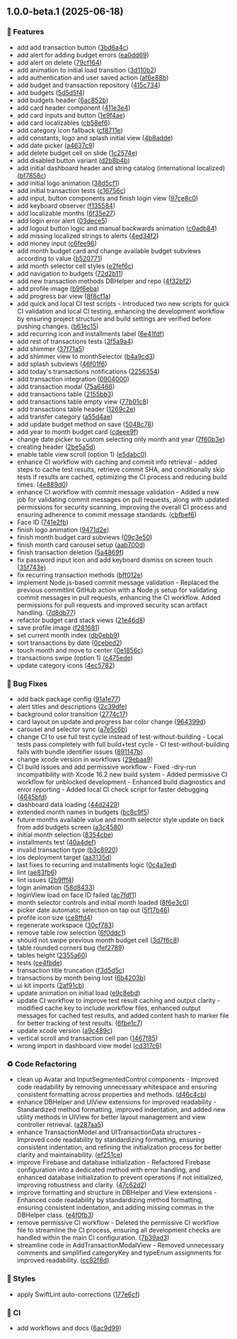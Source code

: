 ## 1.0.0-beta.1 (2025-06-18)


### 🚀 Features

* add add transaction button ([3bd6a4c](https://github.com/arthurrios/finance-app/commit/3bd6a4c3b53752460316a30c21914ce76eaa8c2e))
* add alert for adding budget errors ([ea0dd69](https://github.com/arthurrios/finance-app/commit/ea0dd690c7fcdd0e373686d7673e9cad4338e640))
* add alert on delete ([79cf164](https://github.com/arthurrios/finance-app/commit/79cf1641b5fb21ca1d90517ef0513d0bd8f495df))
* add animation to initial load transition ([3d110b2](https://github.com/arthurrios/finance-app/commit/3d110b2ffc8fbb8fb6dd6e603839feaf0009a43d))
* add authentication and user saved action ([af6e88b](https://github.com/arthurrios/finance-app/commit/af6e88b693d25444535c2707efb5030a505ae335))
* add budget and transaction repository ([415c734](https://github.com/arthurrios/finance-app/commit/415c7346c23f8baadbbe5b3f879f33c68eeaf075))
* add budgets ([5d5d5f4](https://github.com/arthurrios/finance-app/commit/5d5d5f452ceb5466984e127d425d9b250589bc50))
* add budgets header ([6ac852b](https://github.com/arthurrios/finance-app/commit/6ac852b487fe629a89fd61ca4230f47900019715))
* add card header component ([411e3e4](https://github.com/arthurrios/finance-app/commit/411e3e488e90494e55c5c8721c07c4cf6ce28867))
* add card inputs and button ([1e9f4ae](https://github.com/arthurrios/finance-app/commit/1e9f4aebeb4e59770d6c9153ce1ad3aa3cb629ea))
* add card localizables ([cb58ef6](https://github.com/arthurrios/finance-app/commit/cb58ef680936f8b338baaed032c3fd606325497d))
* add category icon fallback ([cf8711e](https://github.com/arthurrios/finance-app/commit/cf8711e505d39e96d9ba6e813f36223eb1ec1998))
* add constants, logo and splash initial view ([4b8adde](https://github.com/arthurrios/finance-app/commit/4b8adde5ff5ae2b8cdd61b4e2e2b9c5ab93e9d65))
* add date picker ([a4637c9](https://github.com/arthurrios/finance-app/commit/a4637c9c8d0bf93618d4d0d6cf0d431c6f97b618))
* add delete budget cell on slide ([1c2574e](https://github.com/arthurrios/finance-app/commit/1c2574e62929e0f326505721bd535899a38cfa25))
* add disabled button variant ([d2b8b4b](https://github.com/arthurrios/finance-app/commit/d2b8b4bc7d5d16601aaafd9a3660e82575ef667b))
* add initial dashboard header and string catalog (international localized) ([bf7858c](https://github.com/arthurrios/finance-app/commit/bf7858c57ebaa77588c2941c3570ecc526cbfb83))
* add initial logo animation ([38d5cf1](https://github.com/arthurrios/finance-app/commit/38d5cf1286b5565cf811bcdfcd2c0a4b89e79688))
* add initial transaction tests ([c16756c](https://github.com/arthurrios/finance-app/commit/c16756c3b0a0f64aad32f3b3fd08b16668c0aa11))
* add input, button components and finish login view ([97ce8c0](https://github.com/arthurrios/finance-app/commit/97ce8c0149ba1134fa72c22fda602868d73c2ed7))
* add keyboard observer ([f135584](https://github.com/arthurrios/finance-app/commit/f135584525345f256ad7dd32315456e46146b42b))
* add localizable months ([6f35e27](https://github.com/arthurrios/finance-app/commit/6f35e2708937fc2bcebc9b858a21b69b336e3139))
* add login error alert ([03dece5](https://github.com/arthurrios/finance-app/commit/03dece5ad02bf6b3a7f358baa39f14b76a1d1b18))
* add logout button logic and manual backwards animation ([c0adb84](https://github.com/arthurrios/finance-app/commit/c0adb84faa546058ccea87f84d8c9a24c9f7979a))
* add missing localized strings to alerts ([4ed34f2](https://github.com/arthurrios/finance-app/commit/4ed34f2dbed28143f7ce465923511e164cec746e))
* add money input ([c6fee96](https://github.com/arthurrios/finance-app/commit/c6fee969e17823bcbaf207f755296c4d9af4ca03))
* add month budget card and change available budget subviews according to value ([b520771](https://github.com/arthurrios/finance-app/commit/b520771baad6d34d8d58ea1cfeb5db39c63524e4))
* add month selector cell styles ([e2fef6c](https://github.com/arthurrios/finance-app/commit/e2fef6cfc3c3540e2e46478ee568ff769d6983f2))
* add navigation to budgets ([72d2b11](https://github.com/arthurrios/finance-app/commit/72d2b11367933c2488dc958042c6686de4979229))
* add new transaction methods DBHelper and repo ([4f32bf2](https://github.com/arthurrios/finance-app/commit/4f32bf2bd299f3affd3dfeb77eafbf5def8965f5))
* add profile image ([b9f6eba](https://github.com/arthurrios/finance-app/commit/b9f6ebac61f286b705389f6e5f47072013a1985d))
* add progress bar view ([8f8cf1a](https://github.com/arthurrios/finance-app/commit/8f8cf1ae91c30bac8802ccec03661ab769cdb263))
* add quick and local CI test scripts - Introduced two new scripts for quick CI validation and local CI testing, enhancing the development workflow by ensuring project structure and build settings are verified before pushing changes. ([b61ec15](https://github.com/arthurrios/finance-app/commit/b61ec15107434c5d2fbebbeb9d62b24ffd8c3f95))
* add recurring icon and installments label ([6e41fdf](https://github.com/arthurrios/finance-app/commit/6e41fdfb10fd88f23b4bc4ee5cc8d9fdadaeb622))
* add rest of transactions tests ([3f5a9a4](https://github.com/arthurrios/finance-app/commit/3f5a9a49dbf4d54e11c11dbe038478b821f09188))
* add shimmer ([37f71a5](https://github.com/arthurrios/finance-app/commit/37f71a5033077e0f529ec3367fa74ba4d3812b92))
* add shimmer view to monthSelector ([b4a9cd3](https://github.com/arthurrios/finance-app/commit/b4a9cd32ddded0493b8519a4a5fe75b30f767bd7))
* add splash subviews ([46f01f6](https://github.com/arthurrios/finance-app/commit/46f01f61cc14befba9466138926e9355e4064db2))
* add today's transactions notifications ([2256354](https://github.com/arthurrios/finance-app/commit/2256354c847165691dfe5478c5289d24517fbdef))
* add transaction integration ([0904000](https://github.com/arthurrios/finance-app/commit/0904000ebc53f2d6be9ec3319db0bb8f5f1d55f4))
* add transaction modal ([75a6466](https://github.com/arthurrios/finance-app/commit/75a64663fe9faaf4a07dd7c944ab09899823078f))
* add transactions table ([2155bb3](https://github.com/arthurrios/finance-app/commit/2155bb32c9c0efb467f9a653363dae3eb46a2723))
* add transactions table empty view ([77b01c8](https://github.com/arthurrios/finance-app/commit/77b01c8e7b46c0ac40b33348f83e844a80a74162))
* add transactions table header ([1269c2e](https://github.com/arthurrios/finance-app/commit/1269c2e17fd8d546b4e92291a18571e532e871ec))
* add transfer category ([a55d4ae](https://github.com/arthurrios/finance-app/commit/a55d4ae6a0b1d92b4484fce1ffa3864243ebd1fa))
* add update budget method on save ([5048c78](https://github.com/arthurrios/finance-app/commit/5048c78416d9a533bcfe24eaff1b0414edaee8a0))
* add year to month budget card ([cdeee9f](https://github.com/arthurrios/finance-app/commit/cdeee9fac5db4f722ba4144dbccd2dc11d34cce7))
* change date picker to custom selecting only month and year ([7f60b3e](https://github.com/arthurrios/finance-app/commit/7f60b3eb31f2aba3115f83d4f1dc2a5a8f7cbe3d))
* creating header ([2be5a5d](https://github.com/arthurrios/finance-app/commit/2be5a5dd21c4d0c1549356f7c4d096712d41e6bc))
* enable table view scroll (option 1) ([e5dabc0](https://github.com/arthurrios/finance-app/commit/e5dabc08beb9dd551932d2eb994b2ede9dbacd45))
* enhance CI workflow with caching and commit info retrieval - added steps to cache test results, retrieve commit SHA, and conditionally skip tests if results are cached, optimizing the CI process and reducing build times. ([4e889d0](https://github.com/arthurrios/finance-app/commit/4e889d06049fb1d8a948b839f9c1db9ec204cd38))
* enhance CI workflow with commit message validation - Added a new job for validating commit messages on pull requests, along with updated permissions for security scanning, improving the overall CI process and ensuring adherence to commit message standards. ([cbfbef6](https://github.com/arthurrios/finance-app/commit/cbfbef6d873926507879c5581d1052072fcb7a52))
* Face ID ([741e2fb](https://github.com/arthurrios/finance-app/commit/741e2fbcf33fdad1cacefbf3db4953e5795c024a))
* finish logo animation ([9471d2e](https://github.com/arthurrios/finance-app/commit/9471d2eccb53f0393b328fbad708652c8bc59512))
* finish month budget card subviews ([09c3e50](https://github.com/arthurrios/finance-app/commit/09c3e507bb5774d3f23f7513bf9fd775fd8058d8))
* finish month card carousel setup ([aab700d](https://github.com/arthurrios/finance-app/commit/aab700d84b42186e79dfee3a4b9eef5d6e9e0887))
* finish transaction deletion ([5a4869f](https://github.com/arthurrios/finance-app/commit/5a4869f089c6a469339b2802e956d6b951bf6df4))
* fix password input icon and add keyboard dismiss on screen touch ([35f743e](https://github.com/arthurrios/finance-app/commit/35f743e3bca13a0f7347146f7887a5810855f5ac))
* fix recurring transaction methods ([bff012e](https://github.com/arthurrios/finance-app/commit/bff012e3350517142474022cc4028c13b7659984))
* implement Node.js-based commit message validation - Replaced the previous commitlint GitHub action with a Node.js setup for validating commit messages in pull requests, enhancing the CI workflow. Added permissions for pull requests and improved security scan artifact handling. ([7d8db77](https://github.com/arthurrios/finance-app/commit/7d8db77d6a11085d717cb61001e86bc38eaea458))
* refactor budget card stack views ([21e46d8](https://github.com/arthurrios/finance-app/commit/21e46d8020500d3e86c2c06ba4b0118519866937))
* save profile image ([f281681](https://github.com/arthurrios/finance-app/commit/f281681b99c78cf97bfc49fce211272ce4d00be8))
* set current month index ([db0ebb9](https://github.com/arthurrios/finance-app/commit/db0ebb9f10fa368bb6920bfb661f32801c71998d))
* sort transactions by date ([0cebed2](https://github.com/arthurrios/finance-app/commit/0cebed2d53faa6eb5d09a6bdbb86046839079a1a))
* touch month and move to center ([0e1856c](https://github.com/arthurrios/finance-app/commit/0e1856c8804f21e280285054a9ca439406fe7da5))
* transactions swipe (option 1) ([c475ede](https://github.com/arthurrios/finance-app/commit/c475ede3ad6e1629e2062b3c7dee8808eee5b2cb))
* update category icons ([4ec5782](https://github.com/arthurrios/finance-app/commit/4ec5782b618939faf6ce1161e1d3b1d70008ae61))


### 🐛 Bug Fixes

* add back package config ([91a1e77](https://github.com/arthurrios/finance-app/commit/91a1e773be1f47dd7a11ac575e3b2c0ca32aff10))
* alert titles and descriptions ([2c39dfe](https://github.com/arthurrios/finance-app/commit/2c39dfe11da1f6ff87a941535afaad307d9c80b9))
* background color transition ([2774c17](https://github.com/arthurrios/finance-app/commit/2774c17bb9cef8670d03f39d2351273b1ffc099c))
* card layout on update and progress bar color change ([964399d](https://github.com/arthurrios/finance-app/commit/964399d62056c3888730ec69a89d218db7634876))
* carousel and selector sync ([a7e5c6b](https://github.com/arthurrios/finance-app/commit/a7e5c6babe5523fd7d51dc55d8df09c4a5814c6f))
* change CI to use full test cycle instead of test-without-building - Local tests pass completely with full build+test cycle - CI test-without-building fails with bundle identifier issues ([891147b](https://github.com/arthurrios/finance-app/commit/891147baca9a0497d5cf817abfbdd847b825bbac))
* change xcode version in workflows ([29ebaa9](https://github.com/arthurrios/finance-app/commit/29ebaa9c98e889d23b5c3808679f607232119b78))
* CI build issues and add permissive workflow - Fixed -dry-run incompatibility with Xcode 16.2 new build system - Added permissive CI workflow for unblocked development - Enhanced build diagnostics and error reporting - Added local CI check script for faster debugging ([4645bfd](https://github.com/arthurrios/finance-app/commit/4645bfd175f39f59f8da887aefa8346e08b9f512))
* dashboard data loading ([44d2429](https://github.com/arthurrios/finance-app/commit/44d2429fb579cc55f0044b66508fe0b6ee9c4fa8))
* extended month names in budgets ([bc8c9f5](https://github.com/arthurrios/finance-app/commit/bc8c9f59533ed06d913913138cf20f8ed982c87b))
* future months available value and month selector style update on back from add budgets screen ([a3c4580](https://github.com/arthurrios/finance-app/commit/a3c4580cbe37d08aa810f04f346cabe82c1f1bef))
* initial month selection ([8354cbe](https://github.com/arthurrios/finance-app/commit/8354cbe18ebbfbd94fd8cc2f4d87bacd13f8d481))
* installments test ([40a4def](https://github.com/arthurrios/finance-app/commit/40a4defc7890d4a7e74cb03bfbc8ce4143630f04))
* invalid transaction type ([b3c8920](https://github.com/arthurrios/finance-app/commit/b3c8920184811fea616f54a0ad32ca14cefa43f9))
* ios deployment target ([aa3135d](https://github.com/arthurrios/finance-app/commit/aa3135d772862fb7eeccc08aa6fa4fa02a7e1a44))
* last fixes to recurring and installments logic ([0c4a3ed](https://github.com/arthurrios/finance-app/commit/0c4a3ed1217c1172119d88e07ca7d5c16d37993c))
* lint ([ae83fb6](https://github.com/arthurrios/finance-app/commit/ae83fb6fba0a18fa4a92bfe7f88d6059733d62ab))
* lint issues ([2b9fff4](https://github.com/arthurrios/finance-app/commit/2b9fff44a982308c13c30375d0dffe0e27c46331))
* login animation ([58d8433](https://github.com/arthurrios/finance-app/commit/58d8433fea07c4ffb9da27cf74a22e3282fde602))
* loginView load on face ID failed ([ac7fdf1](https://github.com/arthurrios/finance-app/commit/ac7fdf1125507cedea68927101e2650f17021586))
* month selector controls and initial month loaded ([8f6e3c0](https://github.com/arthurrios/finance-app/commit/8f6e3c0f27e13c17fd846fb280e2206a1cc3c07c))
* picker date automatic selection on tap out ([5f17b46](https://github.com/arthurrios/finance-app/commit/5f17b46e741e900cd4ef1a3eb56c39a3dd979914))
* profile icon size ([ce8ffd4](https://github.com/arthurrios/finance-app/commit/ce8ffd4da62d44792515232fd541030e25bd00e7))
* regenerate workspace ([30cf783](https://github.com/arthurrios/finance-app/commit/30cf78352774fbcfc0aced3825f7fe18f2e6f500))
* remove table row selection ([6f0ddc1](https://github.com/arthurrios/finance-app/commit/6f0ddc10a7c1a2b94ee2538ff3ce76d55e4d0cc7))
* should not swipe previous month budget cell ([3d7f6c8](https://github.com/arthurrios/finance-app/commit/3d7f6c8946b61f7fb4c820c9de211e6b2814bba3))
* table rounded corners bug ([fef2789](https://github.com/arthurrios/finance-app/commit/fef2789db9fe01b102a45976adae180011abd469))
* tables height ([2355a60](https://github.com/arthurrios/finance-app/commit/2355a6036ef32a41d11ef400cf908771acbe6e64))
* tests ([ce4fbde](https://github.com/arthurrios/finance-app/commit/ce4fbde99b5725f3c6f6c54c061e9df36d9d0ea7))
* transaction title truncation ([f3d5d5c](https://github.com/arthurrios/finance-app/commit/f3d5d5ce7f92b2a529a8959e90b67a7194aa6aae))
* transactions by month being lost ([6b4203b](https://github.com/arthurrios/finance-app/commit/6b4203b0812231dd8ffba71c951caac7a6827eec))
* ui kit imports ([2af91cb](https://github.com/arthurrios/finance-app/commit/2af91cb50c5587dd40f1608c55c447bfc363f293))
* update animation on initial load ([e9c8ebd](https://github.com/arthurrios/finance-app/commit/e9c8ebda86f78525da6e6274eb30296db3485d26))
* update CI workflow to improve test result caching and output clarity - modified cache key to include workflow files, enhanced output messages for cached test results, and added content hash to marker file for better tracking of test results. ([6fbe1c7](https://github.com/arthurrios/finance-app/commit/6fbe1c7b1304329e6f33a0e283c213cb20d87bda))
* update xcode version ([a9c489c](https://github.com/arthurrios/finance-app/commit/a9c489c1072cf6128d8ef594217aa73500c39e59))
* vertical scroll and transaction cell pan ([1467f85](https://github.com/arthurrios/finance-app/commit/1467f854136ebfb647572336159c23f3c7159eb0))
* wrong import in dashboard view model ([cd317c6](https://github.com/arthurrios/finance-app/commit/cd317c6a836df07e8483444a89c23b397c8fe161))


### ♻️ Code Refactoring

* clean up Avatar and InputSegmentedControl components - Improved code readability by removing unnecessary whitespace and ensuring consistent formatting across properties and methods. ([d46c4cb](https://github.com/arthurrios/finance-app/commit/d46c4cbfaa9edefc6313411fde488c39b541fae1))
* enhance DBHelper and UIView extensions for improved readability - Standardized method formatting, improved indentation, and added new utility methods in UIView for better layout management and view controller retrieval. ([a287aa5](https://github.com/arthurrios/finance-app/commit/a287aa54d176ab7fd6a2f81eb4a9518ef6fc5235))
* enhance TransactionModel and UITransactionData structures - Improved code readability by standardizing formatting, ensuring consistent indentation, and refining the initialization process for better clarity and maintainability. ([ef251ce](https://github.com/arthurrios/finance-app/commit/ef251ce761a2c8833ecd5a6c66f8a5f7a1389e99))
* improve Firebase and database initialization - Refactored Firebase configuration into a dedicated method with error handling, and enhanced database initialization to prevent operations if not initialized, improving robustness and clarity. ([47c62d2](https://github.com/arthurrios/finance-app/commit/47c62d25d56558c8fc1396653b7797735495b2e8))
* improve formatting and structure in DBHelper and View extensions - Enhanced code readability by standardizing method formatting, ensuring consistent indentation, and adding missing commas in the DBHelper class. ([e4f0fb3](https://github.com/arthurrios/finance-app/commit/e4f0fb339c9244886404aa7ec267c5f6f5e39c3a))
* remove permissive CI workflow - Deleted the permissive CI workflow file to streamline the CI process, ensuring all development checks are handled within the main CI configuration. ([7b39ad3](https://github.com/arthurrios/finance-app/commit/7b39ad3c4544bdead58e082da1819812cbc08b19))
* streamline code in AddTransactionModalView - Removed unnecessary comments and simplified categoryKey and typeEnum assignments for improved readability. ([cc82f8d](https://github.com/arthurrios/finance-app/commit/cc82f8d5f8fe79b9215a8465324a3d97f6c98b90))


### 💄 Styles

* apply SwiftLint auto-corrections ([177e6cf](https://github.com/arthurrios/finance-app/commit/177e6cf21418a1f4772c7d6106cba04556b7ece7))


### 👷 CI

* add workflows and docs ([6ac9d99](https://github.com/arthurrios/finance-app/commit/6ac9d99b505bb243f0797eeaf3de4a4e83a40218))
